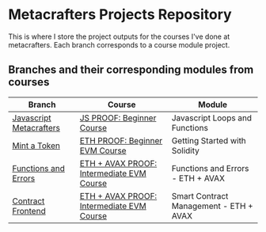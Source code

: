# Metacrafters Projects Repository
This is where I store the project outputs for the courses I've done at metacrafters. Each branch corresponds to a course module project.


## Branches and their corresponding modules from courses

| Branch      | Course      | Module      |
| ----------- | ----------- | ----------- |
| [Javascript Metacrafters](https://github.com/jrs-a/myAssessments/tree/Javascript-Metacrafters) | [JS PROOF: Beginner Course](https://academy.metacrafters.io/content/intro-javascript) | Javascript Loops and Functions |
| [Mint a Token](https://github.com/jrs-a/myAssessments/tree/Mint-a-Token) | [ETH PROOF: Beginner EVM Course](https://academy.metacrafters.io/content/solidity-beginner) | Getting Started with Solidity |
| [Functions and Errors](https://github.com/jrs-a/myAssessments/tree/Functions-and-Errors) | [ETH + AVAX PROOF: Intermediate EVM Course](https://academy.metacrafters.io/content/solidity-avax-intermediate) | Functions and Errors - ETH + AVAX |
| [Contract Frontend](https://github.com/jrs-a/myAssessments/tree/Contract_Frontend) | [ETH + AVAX PROOF: Intermediate EVM Course](https://academy.metacrafters.io/content/solidity-avax-intermediate) | Smart Contract Management - ETH + AVAX |
